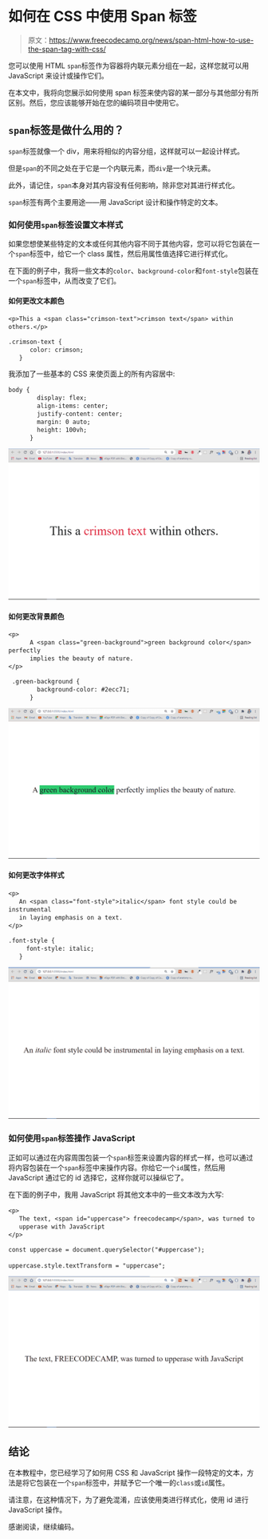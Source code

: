 # 如何在 CSS 中使用 Span 标签

> 原文：<https://www.freecodecamp.org/news/span-html-how-to-use-the-span-tag-with-css/>

您可以使用 HTML `span`标签作为容器将内联元素分组在一起，这样您就可以用 JavaScript 来设计或操作它们。

在本文中，我将向您展示如何使用 span 标签来使内容的某一部分与其他部分有所区别。然后，您应该能够开始在您的编码项目中使用它。

## `span`标签是做什么用的？

`span`标签就像一个 div，用来将相似的内容分组，这样就可以一起设计样式。

但是`span`的不同之处在于它是一个内联元素，而`div`是一个块元素。

此外，请记住，`span`本身对其内容没有任何影响，除非您对其进行样式化。

`span`标签有两个主要用途——用 JavaScript 设计和操作特定的文本。

### 如何使用`span`标签设置文本样式

如果您想使某些特定的文本或任何其他内容不同于其他内容，您可以将它包装在一个`span`标签中，给它一个 class 属性，然后用属性值选择它进行样式化。

在下面的例子中，我将一些文本的`color`、`background-color`和`font-style`包装在一个`span`标签中，从而改变了它们。

#### 如何更改文本颜色

```
<p>This a <span class="crimson-text">crimson text</span> within others.</p> 
```

```
.crimson-text {
      color: crimson;
   } 
```

我添加了一些基本的 CSS 来使页面上的所有内容居中:

```
body {
        display: flex;
        align-items: center;
        justify-content: center;
        margin: 0 auto;
        height: 100vh;
      } 
```

![text-color-span](img/adf47bca5b8b1ad0618918d969723eb1.png)

#### 如何更改背景颜色

```
<p>
      A <span class="green-background">green background color</span> perfectly
      implies the beauty of nature.
</p> 
```

```
 .green-background {
        background-color: #2ecc71;
      } 
```

![background-color-span](img/d860288596deccb73ce325fae410c4e7.png)

#### 如何更改字体样式

```
<p>
   An <span class="font-style">italic</span> font style could be instrumental
   in laying emphasis on a text.
</p> 
```

```
.font-style {
     font-style: italic;
   } 
```

![font-style-span](img/d9c08a57ad9f6a907de20f8ce322635b.png)

### 如何使用`span`标签操作 JavaScript

正如可以通过在内容周围包装一个`span`标签来设置内容的样式一样，也可以通过将内容包装在一个`span`标签中来操作内容。你给它一个`id`属性，然后用 JavaScript 通过它的 id 选择它，这样你就可以操纵它了。

在下面的例子中，我用 JavaScript 将其他文本中的一些文本改为大写:

```
<p>
   The text, <span id="uppercase"> freecodecamp</span>, was turned to
   upperase with JavaScript
</p> 
```

```
const uppercase = document.querySelector("#uppercase");

uppercase.style.textTransform = "uppercase"; 
```

![javascript-span](img/dcdd90c7ff5c7f3f4b954f2d7054774d.png)

## 结论

在本教程中，您已经学习了如何用 CSS 和 JavaScript 操作一段特定的文本，方法是将它包装在一个`span`标签中，并赋予它一个唯一的`class`或`id`属性。

请注意，在这种情况下，为了避免混淆，应该使用类进行样式化，使用 id 进行 JavaScript 操作。

感谢阅读，继续编码。